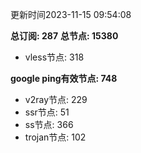 更新时间2023-11-15 09:54:08

**总订阅: 287**
**总节点: 15380**
- vless节点: 318

**google ping有效节点: 748**
- v2ray节点: 229
- ssr节点: 51
- ss节点: 366
- trojan节点: 102
